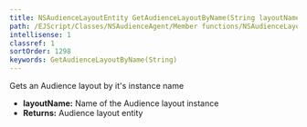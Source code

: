 ```yaml
---
title: NSAudienceLayoutEntity GetAudienceLayoutByName(String layoutName)
path: /EJScript/Classes/NSAudienceAgent/Member functions/NSAudienceLayoutEntity GetAudienceLayoutByName(String p_0)
intellisense: 1
classref: 1
sortOrder: 1298
keywords: GetAudienceLayoutByName(String)
---
```



Gets an Audience layout by it's instance name



* **layoutName:** Name of the Audience layout instance
* **Returns:** Audience layout entity


